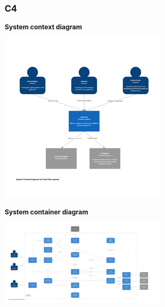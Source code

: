# C4

## System context diagram
<img src="images/C4-L1.jpg" />

## System container diagram
<img src="images/C4-L2.jpg" />